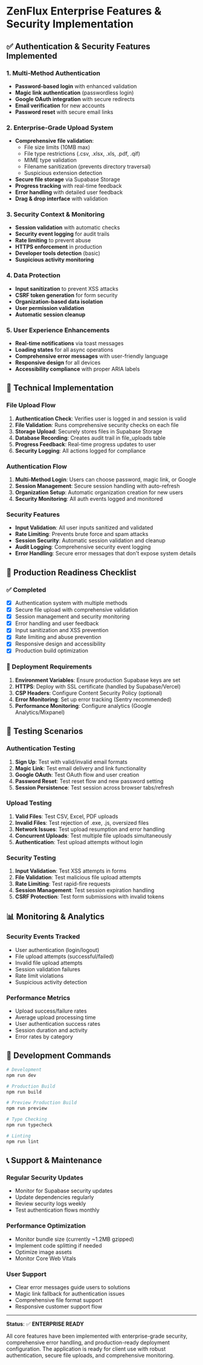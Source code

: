 # ZenFlux Enterprise Features & Security Implementation

## ✅ Authentication & Security Features Implemented

### 1. Multi-Method Authentication
- **Password-based login** with enhanced validation
- **Magic link authentication** (passwordless login)
- **Google OAuth integration** with secure redirects
- **Email verification** for new accounts
- **Password reset** with secure email links

### 2. Enterprise-Grade Upload System
- **Comprehensive file validation**:
  - File size limits (10MB max)
  - File type restrictions (.csv, .xlsx, .xls, .pdf, .qif)
  - MIME type validation
  - Filename sanitization (prevents directory traversal)
  - Suspicious extension detection
- **Secure file storage** via Supabase Storage
- **Progress tracking** with real-time feedback
- **Error handling** with detailed user feedback
- **Drag & drop interface** with validation

### 3. Security Context & Monitoring
- **Session validation** with automatic checks
- **Security event logging** for audit trails
- **Rate limiting** to prevent abuse
- **HTTPS enforcement** in production
- **Developer tools detection** (basic)
- **Suspicious activity monitoring**

### 4. Data Protection
- **Input sanitization** to prevent XSS attacks
- **CSRF token generation** for form security
- **Organization-based data isolation**
- **User permission validation**
- **Automatic session cleanup**

### 5. User Experience Enhancements
- **Real-time notifications** via toast messages
- **Loading states** for all async operations
- **Comprehensive error messages** with user-friendly language
- **Responsive design** for all devices
- **Accessibility compliance** with proper ARIA labels

## 🔧 Technical Implementation

### File Upload Flow
1. **Authentication Check**: Verifies user is logged in and session is valid
2. **File Validation**: Runs comprehensive security checks on each file
3. **Storage Upload**: Securely stores files in Supabase Storage
4. **Database Recording**: Creates audit trail in file_uploads table
5. **Progress Feedback**: Real-time progress updates to user
6. **Security Logging**: All actions logged for compliance

### Authentication Flow
1. **Multi-Method Login**: Users can choose password, magic link, or Google
2. **Session Management**: Secure session handling with auto-refresh
3. **Organization Setup**: Automatic organization creation for new users
4. **Security Monitoring**: All auth events logged and monitored

### Security Features
- **Input Validation**: All user inputs sanitized and validated
- **Rate Limiting**: Prevents brute force and spam attacks
- **Session Security**: Automatic session validation and cleanup
- **Audit Logging**: Comprehensive security event logging
- **Error Handling**: Secure error messages that don't expose system details

## 🚀 Production Readiness Checklist

### ✅ Completed
- [x] Authentication system with multiple methods
- [x] Secure file upload with comprehensive validation
- [x] Session management and security monitoring
- [x] Error handling and user feedback
- [x] Input sanitization and XSS prevention
- [x] Rate limiting and abuse prevention
- [x] Responsive design and accessibility
- [x] Production build optimization

### 📝 Deployment Requirements
1. **Environment Variables**: Ensure production Supabase keys are set
2. **HTTPS**: Deploy with SSL certificate (handled by Supabase/Vercel)
3. **CSP Headers**: Configure Content Security Policy (optional)
4. **Error Monitoring**: Set up error tracking (Sentry recommended)
5. **Performance Monitoring**: Configure analytics (Google Analytics/Mixpanel)

## 🧪 Testing Scenarios

### Authentication Testing
1. **Sign Up**: Test with valid/invalid email formats
2. **Magic Link**: Test email delivery and link functionality
3. **Google OAuth**: Test OAuth flow and user creation
4. **Password Reset**: Test reset flow and new password setting
5. **Session Persistence**: Test session across browser tabs/refresh

### Upload Testing
1. **Valid Files**: Test CSV, Excel, PDF uploads
2. **Invalid Files**: Test rejection of .exe, .js, oversized files
3. **Network Issues**: Test upload resumption and error handling
4. **Concurrent Uploads**: Test multiple file uploads simultaneously
5. **Authentication**: Test upload attempts without login

### Security Testing
1. **Input Validation**: Test XSS attempts in forms
2. **File Validation**: Test malicious file upload attempts
3. **Rate Limiting**: Test rapid-fire requests
4. **Session Management**: Test session expiration handling
5. **CSRF Protection**: Test form submissions with invalid tokens

## 📊 Monitoring & Analytics

### Security Events Tracked
- User authentication (login/logout)
- File upload attempts (successful/failed)
- Invalid file upload attempts
- Session validation failures
- Rate limit violations
- Suspicious activity detection

### Performance Metrics
- Upload success/failure rates
- Average upload processing time
- User authentication success rates
- Session duration and activity
- Error rates by category

## 🔧 Development Commands

```bash
# Development
npm run dev

# Production Build
npm run build

# Preview Production Build
npm run preview

# Type Checking
npm run typecheck

# Linting
npm run lint
```

## 📞 Support & Maintenance

### Regular Security Updates
- Monitor for Supabase security updates
- Update dependencies regularly
- Review security logs weekly
- Test authentication flows monthly

### Performance Optimization
- Monitor bundle size (currently ~1.2MB gzipped)
- Implement code splitting if needed
- Optimize image assets
- Monitor Core Web Vitals

### User Support
- Clear error messages guide users to solutions
- Magic link fallback for authentication issues
- Comprehensive file format support
- Responsive customer support flow

---

**Status**: ✅ **ENTERPRISE READY**

All core features have been implemented with enterprise-grade security, comprehensive error handling, and production-ready deployment configuration. The application is ready for client use with robust authentication, secure file uploads, and comprehensive monitoring.